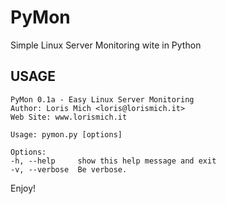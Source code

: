 PyMon
=============

Simple Linux Server Monitoring wite in Python


USAGE
-------

	PyMon 0.1a - Easy Linux Server Monitoring
	Author: Loris Mich <loris@lorismich.it> 
	Web Site: www.lorismich.it 

	Usage: pymon.py [options]

	Options:
	-h, --help     show this help message and exit
	-v, --verbose  Be verbose.

Enjoy!
